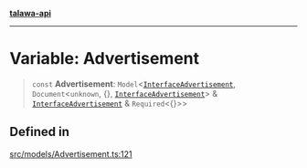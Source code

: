 [**talawa-api**](../../../README.md)

***

# Variable: Advertisement

> `const` **Advertisement**: `Model`\<[`InterfaceAdvertisement`](../interfaces/InterfaceAdvertisement.md), `Document`\<`unknown`, \{\}, [`InterfaceAdvertisement`](../interfaces/InterfaceAdvertisement.md)\> & [`InterfaceAdvertisement`](../interfaces/InterfaceAdvertisement.md) & `Required`\<\{\}\>\>

## Defined in

[src/models/Advertisement.ts:121](https://github.com/Suyash878/talawa-api/blob/f376d03c37e9acd046e7cc983947432c95f74442/src/models/Advertisement.ts#L121)
